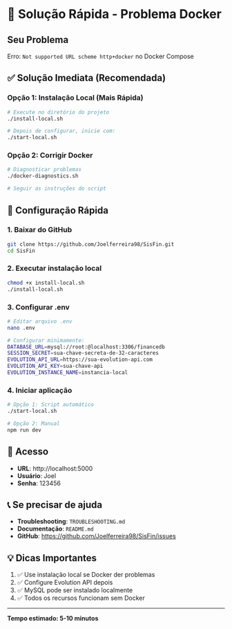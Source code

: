 # 🚨 Solução Rápida - Problema Docker

## Seu Problema
Erro: `Not supported URL scheme http+docker` no Docker Compose

## ✅ Solução Imediata (Recomendada)

### Opção 1: Instalação Local (Mais Rápida)
```bash
# Execute no diretório do projeto
./install-local.sh

# Depois de configurar, inicie com:
./start-local.sh
```

### Opção 2: Corrigir Docker
```bash
# Diagnosticar problemas
./docker-diagnostics.sh

# Seguir as instruções do script
```

## 🔧 Configuração Rápida

### 1. Baixar do GitHub
```bash
git clone https://github.com/Joelferreira98/SisFin.git
cd SisFin
```

### 2. Executar instalação local
```bash
chmod +x install-local.sh
./install-local.sh
```

### 3. Configurar .env
```bash
# Editar arquivo .env
nano .env

# Configurar minimamente:
DATABASE_URL=mysql://root:@localhost:3306/financedb
SESSION_SECRET=sua-chave-secreta-de-32-caracteres
EVOLUTION_API_URL=https://sua-evolution-api.com
EVOLUTION_API_KEY=sua-chave-api
EVOLUTION_INSTANCE_NAME=instancia-local
```

### 4. Iniciar aplicação
```bash
# Opção 1: Script automático
./start-local.sh

# Opção 2: Manual
npm run dev
```

## 🎯 Acesso
- **URL**: http://localhost:5000
- **Usuário**: Joel
- **Senha**: 123456

## 📞 Se precisar de ajuda
- **Troubleshooting**: `TROUBLESHOOTING.md`
- **Documentação**: `README.md`
- **GitHub**: https://github.com/Joelferreira98/SisFin/issues

## 💡 Dicas Importantes
1. ✅ Use instalação local se Docker der problemas
2. ✅ Configure Evolution API depois
3. ✅ MySQL pode ser instalado localmente
4. ✅ Todos os recursos funcionam sem Docker

---
**Tempo estimado: 5-10 minutos**